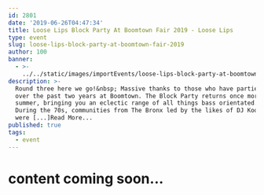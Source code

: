 ```yaml
---
id: 2801
date: '2019-06-26T04:47:34'
title: Loose Lips Block Party At Boomtown Fair 2019 - Loose Lips
type: event
slug: loose-lips-block-party-at-boomtown-fair-2019
author: 100
banner:
  - >-
    ../../static/images/importEvents/loose-lips-block-party-at-boomtown-fair-2019/image2801.jpeg
description: >-
  Round three here we go!&nbsp; Massive thanks to those who have partied with us
  over the past two years at Boomtown. The Block Party returns once more this
  summer, bringing you an eclectic range of all things bass orientated.&nbsp;
  During the 70s, communities from The Bronx led by the likes of DJ Kool Herc
  were [...]Read More...
published: true
tags:
  - event
---
```

content coming soon...
======================
